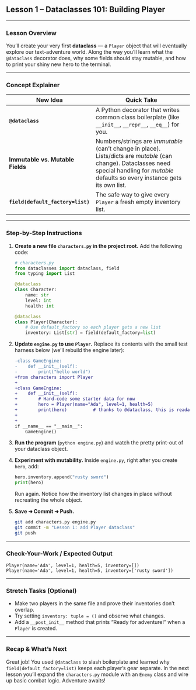 ## Lesson 1 – Dataclasses 101: Building **Player**

---

### Lesson Overview

You’ll create your very first **dataclass** — a `Player` object that will eventually explore our text-adventure world. Along the way you’ll learn what the `@dataclass` decorator does, why some fields should stay mutable, and how to print your shiny new hero to the terminal.

---

### Concept Explainer

| New Idea                          | Quick Take                                                                                                                                                                                       |
| --------------------------------- | ------------------------------------------------------------------------------------------------------------------------------------------------------------------------------------------------ |
| **`@dataclass`**                  | A Python decorator that writes common class boilerplate (like `__init__`, `__repr__`, `__eq__`) for you.                                                                                         |
| **Immutable vs. Mutable Fields**  | Numbers/strings are *immutable* (can’t change in place). Lists/dicts are *mutable* (can change). Dataclasses need special handling for *mutable* defaults so every instance gets its *own* list. |
| **`field(default_factory=list)`** | The safe way to give every `Player` a fresh empty inventory list.                                                                                                                                |

---

### Step-by-Step Instructions

1. **Create a new file `characters.py` in the project root.**
   Add the following code:

   ```py
   # characters.py
   from dataclasses import dataclass, field
   from typing import List

   @dataclass
   class Character:
       name: str
       level: int
       health: int

   @dataclass
   class Player(Character):
       # Use default_factory so each player gets a new list
       inventory: List[str] = field(default_factory=list)
   ```

2. **Update `engine.py` to use `Player`.**
   Replace its contents with the small test harness below (we’ll rebuild the engine later):

   ```diff
   -class GameEngine:
   -    def __init__(self):
   -        print("hello world")
   +from characters import Player
   +
   +class GameEngine:
   +    def __init__(self):
   +        # Hard-code some starter data for now
   +        hero = Player(name="Ada", level=1, health=5)
   +        print(hero)          # thanks to @dataclass, this is readable
   +
   +
   if __name__ == "__main__":
       GameEngine()
   ```

3. **Run the program** (`python engine.py`) and watch the pretty print-out of your dataclass object.

4. **Experiment with mutability.**
   Inside `engine.py`, right after you create `hero`, add:

   ```py
   hero.inventory.append("rusty sword")
   print(hero)
   ```

   Run again. Notice how the inventory list changes in place without recreating the whole object.

5. **Save ➜ Commit ➜ Push.**

   ```bash
   git add characters.py engine.py
   git commit -m "Lesson 1: add Player dataclass"
   git push
   ```

---

### Check-Your-Work / Expected Output

```text
Player(name='Ada', level=1, health=5, inventory=[])
Player(name='Ada', level=1, health=5, inventory=['rusty sword'])
```

---

### Stretch Tasks (Optional)

* Make two players in the same file and prove their inventories don’t overlap.
* Try setting `inventory: tuple = ()` and observe what changes.
* Add a `__post_init__` method that prints “Ready for adventure!” when a `Player` is created.

---

### Recap & What’s Next

Great job! You used `@dataclass` to slash boilerplate and learned why `field(default_factory=list)` keeps each player’s gear separate. In the next lesson you’ll expand the `characters.py` module with an `Enemy` class and wire up basic combat logic. Adventure awaits!
